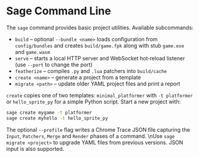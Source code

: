 # Sage Command Line

The `sage` command provides basic project utilities. Available subcommands:

* `build` – optional `--bundle <name>` loads configuration from `config/bundles` and creates `build/game.fpk` along with stub `game.exe` and `game.wasm`
* `serve` – starts a local HTTP server and WebSocket hot‑reload listener (use `--port` to change the port)
* `featherize` – compiles `.py` and `.lua` patchers into `build/cache`
* `create <name>` – generate a project from a template
* `migrate <path>` – update older YAML project files and print a report

`create` copies one of two templates: ``minimal_platformer`` with ``-t platformer`` or
``hello_sprite_py`` for a simple Python script. Start a new project with:

```bash
sage create mygame -t platformer
sage create myhello -t hello_sprite_py
```

The optional ``--profile`` flag writes a Chrome Trace JSON file capturing the
`Input`, `Patchers`, `Merge` and `Render` phases of a command.
\nUse `sage migrate <project>` to upgrade YAML files from previous versions. JSON input is also supported.
